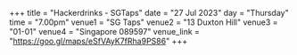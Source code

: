 +++
title = "Hackerdrinks - SGTaps"
date = "27 Jul 2023"
day = "Thursday"
time = "7.00pm"
venue1 = "SG Taps"
venue2 = "13 Duxton Hill"
venue3 = "01-01"
venue4 = "Singapore 089597"
venue_link = "https://goo.gl/maps/eSfVAyK7fRha9PS86"
+++
